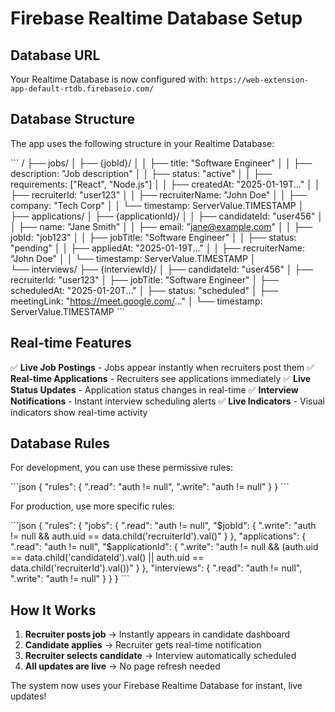 # Firebase Realtime Database Setup

## Database URL
Your Realtime Database is now configured with:
`https://web-extension-app-default-rtdb.firebaseio.com/`

## Database Structure

The app uses the following structure in your Realtime Database:

\`\`\`
/
├── jobs/
│   ├── {jobId}/
│   │   ├── title: "Software Engineer"
│   │   ├── description: "Job description"
│   │   ├── status: "active"
│   │   ├── requirements: ["React", "Node.js"]
│   │   ├── createdAt: "2025-01-19T..."
│   │   ├── recruiterId: "user123"
│   │   ├── recruiterName: "John Doe"
│   │   ├── company: "Tech Corp"
│   │   └── timestamp: ServerValue.TIMESTAMP
│   
├── applications/
│   ├── {applicationId}/
│   │   ├── candidateId: "user456"
│   │   ├── name: "Jane Smith"
│   │   ├── email: "jane@example.com"
│   │   ├── jobId: "job123"
│   │   ├── jobTitle: "Software Engineer"
│   │   ├── status: "pending"
│   │   ├── appliedAt: "2025-01-19T..."
│   │   ├── recruiterName: "John Doe"
│   │   └── timestamp: ServerValue.TIMESTAMP
│   
└── interviews/
    ├── {interviewId}/
    │   ├── candidateId: "user456"
    │   ├── recruiterId: "user123"
    │   ├── jobTitle: "Software Engineer"
    │   ├── scheduledAt: "2025-01-20T..."
    │   ├── status: "scheduled"
    │   ├── meetingLink: "https://meet.google.com/..."
    │   └── timestamp: ServerValue.TIMESTAMP
\`\`\`

## Real-time Features

✅ **Live Job Postings** - Jobs appear instantly when recruiters post them
✅ **Real-time Applications** - Recruiters see applications immediately
✅ **Live Status Updates** - Application status changes in real-time
✅ **Interview Notifications** - Instant interview scheduling alerts
✅ **Live Indicators** - Visual indicators show real-time activity

## Database Rules

For development, you can use these permissive rules:

\`\`\`json
{
  "rules": {
    ".read": "auth != null",
    ".write": "auth != null"
  }
}
\`\`\`

For production, use more specific rules:

\`\`\`json
{
  "rules": {
    "jobs": {
      ".read": "auth != null",
      "$jobId": {
        ".write": "auth != null && auth.uid == data.child('recruiterId').val()"
      }
    },
    "applications": {
      ".read": "auth != null",
      "$applicationId": {
        ".write": "auth != null && (auth.uid == data.child('candidateId').val() || auth.uid == data.child('recruiterId').val())"
      }
    },
    "interviews": {
      ".read": "auth != null",
      ".write": "auth != null"
    }
  }
}
\`\`\`

## How It Works

1. **Recruiter posts job** → Instantly appears in candidate dashboard
2. **Candidate applies** → Recruiter gets real-time notification
3. **Recruiter selects candidate** → Interview automatically scheduled
4. **All updates are live** → No page refresh needed

The system now uses your Firebase Realtime Database for instant, live updates!

